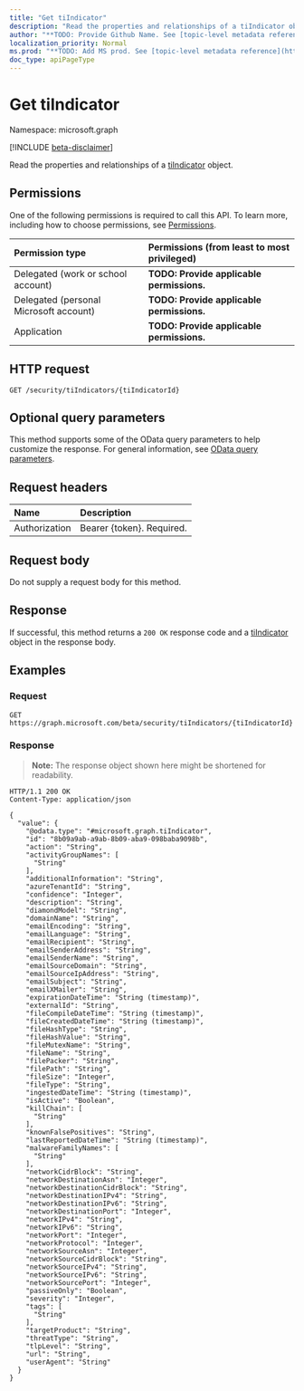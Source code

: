 ```yaml
---
title: "Get tiIndicator"
description: "Read the properties and relationships of a tiIndicator object."
author: "**TODO: Provide Github Name. See [topic-level metadata reference](https://msgo.azurewebsites.net/add/document/guidelines/metadata.html#topic-level-metadata)**"
localization_priority: Normal
ms.prod: "**TODO: Add MS prod. See [topic-level metadata reference](https://msgo.azurewebsites.net/add/document/guidelines/metadata.html#topic-level-metadata)**"
doc_type: apiPageType
---
```


# Get tiIndicator
Namespace: microsoft.graph

[!INCLUDE [beta-disclaimer](../../includes/beta-disclaimer.md)]

Read the properties and relationships of a [tiIndicator](../resources/tiindicator.md) object.

## Permissions
One of the following permissions is required to call this API. To learn more, including how to choose permissions, see [Permissions](/graph/permissions-reference).

|Permission type|Permissions (from least to most privileged)|
|:---|:---|
|Delegated (work or school account)|**TODO: Provide applicable permissions.**|
|Delegated (personal Microsoft account)|**TODO: Provide applicable permissions.**|
|Application|**TODO: Provide applicable permissions.**|

## HTTP request

<!-- {
  "blockType": "ignored"
}
-->
``` http
GET /security/tiIndicators/{tiIndicatorId}
```

## Optional query parameters
This method supports some of the OData query parameters to help customize the response. For general information, see [OData query parameters](/graph/query-parameters).

## Request headers
|Name|Description|
|:---|:---|
|Authorization|Bearer {token}. Required.|

## Request body
Do not supply a request body for this method.

## Response

If successful, this method returns a `200 OK` response code and a [tiIndicator](../resources/tiindicator.md) object in the response body.

## Examples

### Request
<!-- {
  "blockType": "request",
  "name": "get_tiindicator"
}
-->
``` http
GET https://graph.microsoft.com/beta/security/tiIndicators/{tiIndicatorId}
```


### Response
>**Note:** The response object shown here might be shortened for readability.
<!-- {
  "blockType": "response",
  "truncated": true,
  "@odata.type": "microsoft.graph.tiIndicator"
}
-->
``` http
HTTP/1.1 200 OK
Content-Type: application/json

{
  "value": {
    "@odata.type": "#microsoft.graph.tiIndicator",
    "id": "8b09a9ab-a9ab-8b09-aba9-098baba9098b",
    "action": "String",
    "activityGroupNames": [
      "String"
    ],
    "additionalInformation": "String",
    "azureTenantId": "String",
    "confidence": "Integer",
    "description": "String",
    "diamondModel": "String",
    "domainName": "String",
    "emailEncoding": "String",
    "emailLanguage": "String",
    "emailRecipient": "String",
    "emailSenderAddress": "String",
    "emailSenderName": "String",
    "emailSourceDomain": "String",
    "emailSourceIpAddress": "String",
    "emailSubject": "String",
    "emailXMailer": "String",
    "expirationDateTime": "String (timestamp)",
    "externalId": "String",
    "fileCompileDateTime": "String (timestamp)",
    "fileCreatedDateTime": "String (timestamp)",
    "fileHashType": "String",
    "fileHashValue": "String",
    "fileMutexName": "String",
    "fileName": "String",
    "filePacker": "String",
    "filePath": "String",
    "fileSize": "Integer",
    "fileType": "String",
    "ingestedDateTime": "String (timestamp)",
    "isActive": "Boolean",
    "killChain": [
      "String"
    ],
    "knownFalsePositives": "String",
    "lastReportedDateTime": "String (timestamp)",
    "malwareFamilyNames": [
      "String"
    ],
    "networkCidrBlock": "String",
    "networkDestinationAsn": "Integer",
    "networkDestinationCidrBlock": "String",
    "networkDestinationIPv4": "String",
    "networkDestinationIPv6": "String",
    "networkDestinationPort": "Integer",
    "networkIPv4": "String",
    "networkIPv6": "String",
    "networkPort": "Integer",
    "networkProtocol": "Integer",
    "networkSourceAsn": "Integer",
    "networkSourceCidrBlock": "String",
    "networkSourceIPv4": "String",
    "networkSourceIPv6": "String",
    "networkSourcePort": "Integer",
    "passiveOnly": "Boolean",
    "severity": "Integer",
    "tags": [
      "String"
    ],
    "targetProduct": "String",
    "threatType": "String",
    "tlpLevel": "String",
    "url": "String",
    "userAgent": "String"
  }
}
```

